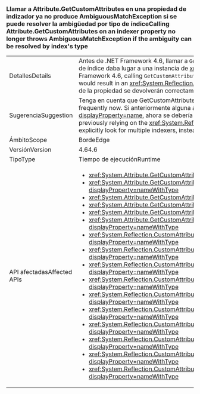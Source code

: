 ### <a name="calling-attributegetcustomattributes-on-an-indexer-property-no-longer-throws-ambiguousmatchexception-if-the-ambiguity-can-be-resolved-by-indexs-type"></a><span data-ttu-id="f9d2e-101">Llamar a Attribute.GetCustomAttributes en una propiedad de indizador ya no produce AmbiguousMatchException si se puede resolver la ambigüedad por tipo de índice</span><span class="sxs-lookup"><span data-stu-id="f9d2e-101">Calling Attribute.GetCustomAttributes on an indexer property no longer throws AmbiguousMatchException if the ambiguity can be resolved by index's type</span></span>

|   |   |
|---|---|
|<span data-ttu-id="f9d2e-102">Detalles</span><span class="sxs-lookup"><span data-stu-id="f9d2e-102">Details</span></span>|<span data-ttu-id="f9d2e-103">Antes de .NET Framework 4.6, llamar a <code>GetCustomAttribute(s)</code> en una propiedad de indizador que difiriera de otra propiedad solo en el tipo de índice daba lugar a una instancia de <xref:System.Reflection.AmbiguousMatchException?displayProperty=name>.</span><span class="sxs-lookup"><span data-stu-id="f9d2e-103">Prior to the .NET Framework 4.6, calling <code>GetCustomAttribute(s)</code> on an indexer property which differed from another property only by the type of the index would result in an <xref:System.Reflection.AmbiguousMatchException?displayProperty=name>.</span></span> <span data-ttu-id="f9d2e-104">A partir de .NET Framework 4.6, los atributos de la propiedad se devolverán correctamente.</span><span class="sxs-lookup"><span data-stu-id="f9d2e-104">Beginning in the .NET Framework 4.6, the property's attributes will be correctly returned.</span></span>|
|<span data-ttu-id="f9d2e-105">Sugerencia</span><span class="sxs-lookup"><span data-stu-id="f9d2e-105">Suggestion</span></span>|<span data-ttu-id="f9d2e-106">Tenga en cuenta que GetCustomAttribute(s) ahora funcionará con mayor frecuencia.</span><span class="sxs-lookup"><span data-stu-id="f9d2e-106">Be aware that GetCustomAttribute(s) will work more frequently now.</span></span> <span data-ttu-id="f9d2e-107">Si anteriormente alguna aplicación se basaba en el elemento <xref:System.Reflection.AmbiguousMatchException?displayProperty=name>, ahora se debería usar una reflexión para buscar varios indizadores de forma explícita en su lugar.</span><span class="sxs-lookup"><span data-stu-id="f9d2e-107">If an app was previously relying on the <xref:System.Reflection.AmbiguousMatchException?displayProperty=name>, reflection should now be used to explicitly look for multiple indexers, instead.</span></span>|
|<span data-ttu-id="f9d2e-108">Ámbito</span><span class="sxs-lookup"><span data-stu-id="f9d2e-108">Scope</span></span>|<span data-ttu-id="f9d2e-109">Borde</span><span class="sxs-lookup"><span data-stu-id="f9d2e-109">Edge</span></span>|
|<span data-ttu-id="f9d2e-110">Versión</span><span class="sxs-lookup"><span data-stu-id="f9d2e-110">Version</span></span>|<span data-ttu-id="f9d2e-111">4.6</span><span class="sxs-lookup"><span data-stu-id="f9d2e-111">4.6</span></span>|
|<span data-ttu-id="f9d2e-112">Tipo</span><span class="sxs-lookup"><span data-stu-id="f9d2e-112">Type</span></span>|<span data-ttu-id="f9d2e-113">Tiempo de ejecución</span><span class="sxs-lookup"><span data-stu-id="f9d2e-113">Runtime</span></span>|
|<span data-ttu-id="f9d2e-114">API afectadas</span><span class="sxs-lookup"><span data-stu-id="f9d2e-114">Affected APIs</span></span>|<ul><li><xref:System.Attribute.GetCustomAttribute(System.Reflection.MemberInfo,System.Type)?displayProperty=nameWithType></li><li><xref:System.Attribute.GetCustomAttribute(System.Reflection.MemberInfo,System.Type,System.Boolean)?displayProperty=nameWithType></li><li><xref:System.Attribute.GetCustomAttributes(System.Reflection.MemberInfo)?displayProperty=nameWithType></li><li><xref:System.Attribute.GetCustomAttributes(System.Reflection.MemberInfo,System.Boolean)?displayProperty=nameWithType></li><li><xref:System.Attribute.GetCustomAttributes(System.Reflection.MemberInfo,System.Type)?displayProperty=nameWithType></li><li><xref:System.Attribute.GetCustomAttributes(System.Reflection.MemberInfo,System.Type,System.Boolean)?displayProperty=nameWithType></li><li><xref:System.Reflection.CustomAttributeExtensions.GetCustomAttribute(System.Reflection.MemberInfo,System.Type)?displayProperty=nameWithType></li><li><xref:System.Reflection.CustomAttributeExtensions.GetCustomAttribute(System.Reflection.MemberInfo,System.Type,System.Boolean)?displayProperty=nameWithType></li><li><xref:System.Reflection.CustomAttributeExtensions.GetCustomAttribute%60%601(System.Reflection.MemberInfo)?displayProperty=nameWithType></li><li><xref:System.Reflection.CustomAttributeExtensions.GetCustomAttribute%60%601(System.Reflection.MemberInfo,System.Boolean)?displayProperty=nameWithType></li><li><xref:System.Reflection.CustomAttributeExtensions.GetCustomAttributes(System.Reflection.MemberInfo)?displayProperty=nameWithType></li><li><xref:System.Reflection.CustomAttributeExtensions.GetCustomAttributes(System.Reflection.MemberInfo,System.Boolean)?displayProperty=nameWithType></li><li><xref:System.Reflection.CustomAttributeExtensions.GetCustomAttributes(System.Reflection.MemberInfo,System.Type)?displayProperty=nameWithType></li><li><xref:System.Reflection.CustomAttributeExtensions.GetCustomAttributes(System.Reflection.MemberInfo,System.Type,System.Boolean)?displayProperty=nameWithType></li><li><xref:System.Reflection.CustomAttributeExtensions.GetCustomAttributes%60%601(System.Reflection.MemberInfo)?displayProperty=nameWithType></li><li><xref:System.Reflection.CustomAttributeExtensions.GetCustomAttributes%60%601(System.Reflection.MemberInfo,System.Boolean)?displayProperty=nameWithType></li></ul>|

